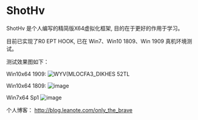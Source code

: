 # ShotHv
 ShotHv
是个人编写的精简版X64虚拟化框架, 目的在于更好的作用于学习。

目前已实现了R0 EPT HOOK, 已在 Win7、Win10 1809、Win 1909 真机环境测试。

测试效果图如下：

Win10x64 1909:
![WYV(MLOCFA3_DIKHES 52TL](https://user-images.githubusercontent.com/74456854/138807081-48138eb2-8f8a-496e-9908-01ffa8161c9c.png)

Win10x64 1809:
![image](https://user-images.githubusercontent.com/74456854/138717342-4a3c9cb4-73fc-4dda-9b9c-53547c27d38f.png)

Win7x64 Sp1
![image](https://user-images.githubusercontent.com/74456854/138731665-e9f3940c-dffb-48c3-8137-e98328a643cd.png)



个人博客：
http://blog.leanote.com/only_the_brave

